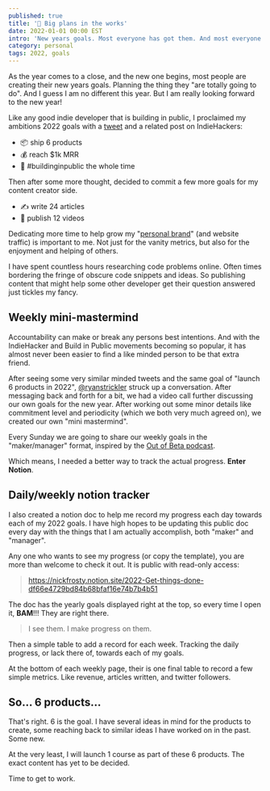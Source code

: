 ```yaml
---
published: true
title: '🚧 Big plans in the works'
date: 2022-01-01 00:00 EST
intro: 'New years goals. Most everyone has got them. And most everyone does NOT have a plan.'
category: personal
tags: 2022, goals
---
```


As the year comes to a close, and the new one begins, most people are creating their new years goals. Planning the thing they "are totally going to do". And I guess I am no different this year. But I am really looking forward to the new year!

Like any good indie developer that is building in public, I proclaimed my ambitions 2022 goals with a [tweet](https://twitter.com/nickfrosty/status/1477021010591420418) and a related post on IndieHackers:

- 📦 ship 6 products
- 💰 reach $1k MRR
- 🚧 #buildinginpublic the whole time

Then after some more thought, decided to commit a few more goals for my content creator side. 

- ✍ write 24 articles
- 🎥 publish 12 videos

Dedicating more time to help grow my "[personal brand](/blog/creating-a-personal-brand)" (and website traffic) is important to me. Not just for the vanity metrics, but also for the enjoyment and helping of others. 

I have spent countless hours researching code problems online. Often times bordering the fringe of obscure code snippets and ideas. So publishing content that might help some other developer get their question answered just tickles my fancy.

## Weekly mini-mastermind

Accountability can make or break any persons best intentions. And with the IndieHacker and Build in Public movements becoming so popular, it has almost never been easier to find a like minded person to be that extra friend. 

After seeing some very similar minded tweets and the same goal of "launch 6 products in 2022", [@ryanstrickler](https://twitter.com/ryanstrickler) struck up a conversation. After messaging back and forth for a bit, we had a video call further discussing our own goals for the new year. After working out some minor details like commitment level and periodicity (which we both very much agreed on), we created our own "mini mastermind".

Every Sunday we are going to share our weekly goals in the "maker/manager" format, inspired by the [Out of Beta podcast](https://outofbeta.fm/).

Which means, I needed a better way to track the actual progress. **Enter Notion**.

## Daily/weekly notion tracker

I also created a notion doc to help me record my progress each day towards each of my 2022 goals. I have high hopes to be updating this public doc every day with the things that I am actually accomplish, both "maker" and "manager". 

Any one who wants to see my progress (or copy the template), you are more than welcome to check it out. It is public with read-only access: 

> https://nickfrosty.notion.site/2022-Get-things-done-df66e4729bd84b68bfaf16e74b7b4b51

The doc has the yearly goals displayed right at the top, so every time I open it, **BAM**!!! They are right there. 

> I see them. I make progress on them.

Then a simple table to add a record for each week. Tracking the daily progress, or lack there of, towards each of my goals.

At the bottom of each weekly page, their is one final table to record a few simple metrics. Like revenue, articles written, and twitter followers.

## So... 6 products...

That's right. 6 is the goal. I have several ideas in mind for the products to create, some reaching back to similar ideas I have worked on in the past. Some new.

At the very least, I will launch 1 course as part of these 6 products. The exact content has yet to be decided.

Time to get to work.